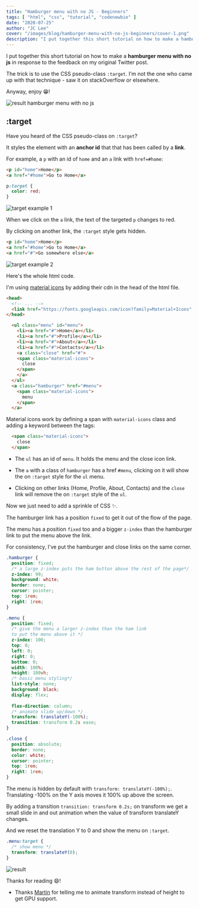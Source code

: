 ```yaml
---
title: "Hamburger menu with no JS - Beginners"
tags: [ "html", "css", "tutorial", "codenewbie" ]
date: "2020-07-25"
author: "JC Lee"
cover: "/images/blog/hamburger-menu-with-no-js-beginners/cover-1.png"
description: "I put together this short tutorial on how to make a hamburger menu with no js in response to the feedback on my original Twitter post. The trick is to use the CSS pseudo-class `:target`. I'm not the one who came up with that technique - saw it on stackOverflow or elsewhere. Anyway, enjoy 😁!"
---
```


I put together this short tutorial on how to make a **hamburger menu with no js** in response to the feedback on my original Twitter post.

The trick is to use the CSS pseudo-class `:target`. I'm not the one who came up with that technique - saw it on stackOverflow or elsewhere.

Anyway, enjoy 😁!

![result hamburger menu with no js](https://codepen.io/ljc-dev/pen/NWxJezy?editors=0100)

## :target

Have you heard of the CSS pseudo-class on `:target`? 

It styles the element with an **anchor id** that that has been called by a **link**. 

For example, a `p` with an id of `home` and an `a` link with `href=#home`:

```html
<p id="home">Home</p>
<a href="#home">Go to Home</a>
```

```css
p:target {
  color: red;
}
```

![target example 1](/images/blog/hamburger-menu-with-no-js-beginners/0.gif)

When we click on the `a` link, the text of the targeted `p` changes to red.

By clicking on another link, the `:target` style gets hidden.

```html
<p id="home">Home</p>
<a href="#home">Go to Home</a>
<a href="#">Go somewhere else</a>
```

![target example 2](/images/blog/hamburger-menu-with-no-js-beginners/1.gif)

Here's the whole html code.

I'm using [material icons](https://material.io/resources/icons/) by adding their cdn in the head of the html file.

```html
<head>
  <!-- ... -->
  <link href="https://fonts.googleapis.com/icon?family=Material+Icons" rel="stylesheet">
</head>
```

```html
  <ul class="menu" id="menu">
    <li><a href="#">Home</a></li>
    <li><a href="#">Profile</a></li>
    <li><a href="#">About</a></li>
    <li><a href="#">Contacts</a></li>
    <a class="close" href="#">
    <span class="material-icons">
      close
    </span>
    </a>
  </ul>
  <a class="hamburger" href="#menu">
    <span class="material-icons">
      menu
    </span>
  </a>
```

Material icons work by defining a span with `material-icons` class and adding a keyword between the tags:
```html
  <span class="material-icons">
    close
  </span>
```

* The `ul` has an id of `menu`. It holds the menu and the close icon link. 

* The `a` with a class of `hamburger` has a href `#menu`, clicking on it will show the on `:target` style for the `ul` menu.

* Clicking on other links (Home, Profile, About, Contacts) and the `close` link will remove the on `:target` style of the `ul`.

Now we just need to add a sprinkle of CSS ✨.

The hamburger link has a position `fixed` to get it out of the flow of the page. 

The menu has a position `fixed` too and a bigger `z-index` than the hamburger link to put the menu above the link.

For consistency, I've put the hamburger and close links on the same corner.

``` css
.hamburger {
  position: fixed;
  /* a large z-index puts the ham button above the rest of the page*/
  z-index: 99;
  background: white;
  border: none;
  cursor: pointer;
  top: 1rem;
  right: 1rem;
}

.menu {
  position: fixed;
  /* give the menu a larger z-index than the ham link
  to put the menu above it */
  z-index: 100;
  top: 0;
  left: 0;
  right: 0;
  bottom: 0;
  width: 100%;
  height: 100vh;
  /* basic menu styling*/
  list-style: none;
  background: black;
  display: flex;
  
  flex-direction: column;
  /* animate slide up/down */
  transform: translateY(-100%);
  transition: transform 0.2s ease;
}

.close {
  position: absolute;
  border: none;
  color: white;
  cursor: pointer;
  top: 1rem;
  right: 1rem;
}
```

The menu is hidden by default with `transform: translateY(-100%);`. Translating -100% on the Y axis moves it 100% up above the screen.

By adding a transition `transition: transform 0.2s;` on transform we get a small slide in and out animation when the value of transform translateY changes.

And we reset the translation Y to 0 and show the menu on `:target`.

``` css
.menu:target {
  /* show menu */
  transform: translateY(0);
}
``` 

![result](https://codepen.io/ljc-dev/pen/GRNyGKo?editors=0100)

Thanks for reading 😄!

* Thanks [Martin](https://twitter.com/BelevMartin) for telling me to animate transform instead of height to get GPU support.
